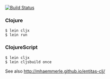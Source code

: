 [![Build Status](https://travis-ci.org/mhaemmerle/entitas-clj.png)](https://travis-ci.org/mhaemmerle/entitas-clj)

### Clojure

    $ lein cljx
    $ lein run


### ClojureScript

    $ lein cljx
    $ lein cljsbuild once

See also http://mhaemmerle.github.io/entitas-clj/
